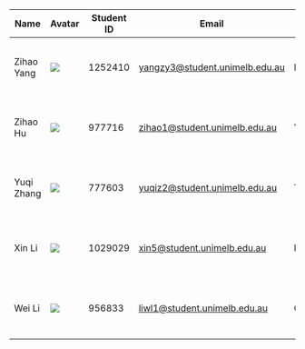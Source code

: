 | Name       | Avatar | Student ID | Email                          | City      | Responsibility                                |
|------------|--------|------------|--------------------------------|-----------|-----------------------------------------------|
| Zihao Yang |![](https://bitbucket.org/comp90024team39/comp90024-a2/raw/258d2fe333fd4d855454f0c914c454970183b2df/twitterlance/static/img/zhyhead.png)        | 1252410    | yangzy3@student.unimelb.edu.au | Melbourne | Backend, Ansible, Docker, CouchDB, Spark      |
| Zihao Hu   |![](https://bitbucket.org/comp90024team39/comp90024-a2/raw/258d2fe333fd4d855454f0c914c454970183b2df/twitterlance/static/img/zhhhead.png)        | 977716     | zihao1@student.unimelb.edu.au  | Yichun    | Twitter Search, Backend, CouchDB View         |
| Yuqi Zhang | ![](https://bitbucket.org/comp90024team39/comp90024-a2/raw/258d2fe333fd4d855454f0c914c454970183b2df/twitterlance/static/img/yqzhead.png)       | 777603     | yuqiz2@student.unimelb.edu.au  | Tianjin   | Frontend Charts, Twitter Search, CouchDB View |
| Xin Li     |   ![](https://bitbucket.org/comp90024team39/comp90024-a2/raw/258d2fe333fd4d855454f0c914c454970183b2df/twitterlance/static/img/xlhead.png)     | 1029029    | xin5@student.unimelb.edu.au    | Melbourne | Frontend Maps, Data Analysis, CouchDB View    |
| Wei Li     |  ![](https://bitbucket.org/comp90024team39/comp90024-a2/raw/258d2fe333fd4d855454f0c914c454970183b2df/twitterlance/static/img/wlhead.png)      | 956833     | liwl1@student.unimelb.edu.au   | Chengdu   | Twitter Stream, Overall Frontend, Ansible     |